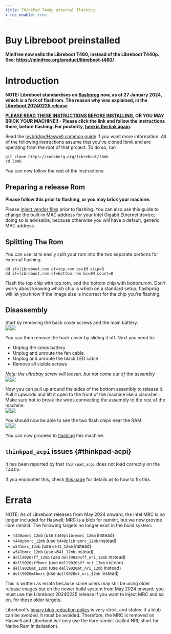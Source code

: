 ```yaml
---
title: ThinkPad T440p external flashing
x-toc-enable: true
---
```


Buy Libreboot preinstalled
==========================

**Minifree now sells the Libreboot T480, instead of the Libreboot T440p. See:
<https://minifree.org/product/libreboot-t480/>**

Introduction
============

**NOTE: Libreboot standardises on [flashprog](https://flashprog.org/wiki/Flashprog)
now, as of 27 January 2024, which is a fork of flashrom.
The reason why was explained, in
the [Libreboot 20240225 release](../../news/libreboot20240225.md#flashprog-now-used-instead-of-flashrom)**

**[PLEASE READ THESE INSTRUCTIONS BEFORE INSTALLING](ivy_has_common.md), OR
YOU MAY BRICK YOUR MACHINE!! - Please click the link and follow the instructions
there, before flashing. For posterity,
[here is the link again](ivy_has_common.md).**

Read the [Ivybridge/Haswell common guide](ivy_has_common.md) if you want more information.
All of the following instructions assume that you've cloned lbmk and are operating from the
root of that project. To do so, run

	git clone https://codeberg.org/libreboot/lbmk
	cd lbmk

You can now follow the rest of the instructions.

Preparing a release Rom
-----------------------

**Please follow this prior to flashing, or you may brick your machine.**

Please [inject vendor files](ivy_has_common.md) prior to flashing. You can also
use this guide to change the built-in MAC address for your Intel Gigabit
Ethernet device; doing so is advisable, because otherwise you will have a
default, generic MAC address.

Splitting The Rom
-----------------

You can use `dd` to easily split your rom into the two separate portions for
external flashing.

	dd if=libreboot.rom of=top.rom bs=1M skip=8
	dd if=libreboot.rom of=bottom.rom bs=1M count=8

Flash the top chip with top.rom, and tho bottom chip with bottom.rom.
Don't worry about knowing which chip is which on a standard setup; flashprog will let you know if the 
image size is incorrect for the chip you're flashing.


Disassembly
-----------

Start by removing the back cover screws and the main battery.\
<img tabindex=1 src="https://av.libreboot.org/board/t440p/t440p_back.jpg" /><span class="f"><img src="https://av.libreboot.org/board/t440p/t440p_back_orig.jpg" /></span>

You can then remove the back cover by sliding it off.
Next you need to:

+ Unplug the cmos battery
+ Unplug and unroute the fan cable
+ Unplug and unroute the black LED cable
+ Remove all visible screws

*Note: the ultrabay screw will loosen, but not come out of the assembly*\
<img tabindex=1 src="https://av.libreboot.org/board/t440p/t440p_nocover.jpg" /><span class="f"><img src="https://av.libreboot.org/board/t440p/t440p_nocover_orig.jpg" /></span>

Now you can pull up around the sides of the bottom assembly to release it.
Pull it upwards and lift it open to the front of the machine like a clamshell.
Make sure not to break the wires connecting the assembly to the rest of the machine.\
<img tabindex=1 src="https://av.libreboot.org/board/t440p/t440p_open.jpg" /><span class="f"><img src="https://av.libreboot.org/board/t440p/t440p_open_orig.jpg" /></span>

You should now be able to see the two flash chips near the RAM.\
<img tabindex=1 src="https://av.libreboot.org/board/t440p/t440p_chipLocation.jpg" /><span class="f"><img src="https://av.libreboot.org/board/t440p/t440p_chipLocation_orig.jpg" /></span>

You can now proceed to [flashing](/docs/install/spi.html) this machine.

`thinkpad_acpi` issues {#thinkpad-acpi}
---------------------------------------

It has been reported by that `thinkpad_acpi` does not load correctly on the T440p.

If you encounter this, check [this page](../../faq.md#thinkpad-acpi)
for details as to how to fix this.

Errata
======

NOTE: As of Libreboot releases from May 2024 onward, the Intel MRC is no longer
included for Haswell; MRC is a blob for raminit, but we now provide libre
raminit. The following targets no longer exist in the build system:

* `t440pmrc_12mb` (use `t440plibremrc_12mb` instead)
* `t440pbmrc_12mb` (use `t440plibremrc_12mb` instead)
* `w541mrc_12mb` (use `w541_12mb` instead)
* `w541bmrc_12mb` (use `w541_12mb` instead)
* `dell9020sff_12mb` (use `dell9020sff_nri_12mb` instead)
* `dell9020sffbmrc` (use `dell9020sff_nri_12mb` instead)
* `dell9020mt_12mb` (use `dell9020mt_nri_12mb` instead)
* `dell9020mtbmrc` (use `dell9020mt_nri_12mb` instead)

This is written as errata because some users may still be using older release
images but on the newer build system from May 2024 onward; you must use the
Libreboot 20240225 release if you want to inject MRC and so on, for these older
targets.

Libreboot's [binary blob reduction policy](../../news/policy.md) is very strict,
and states: if a blob can be avoided, it must be avoided. Therefore, the MRC
is removed on Haswell and Libreboot will only use the libre raminit (called
NRI, short for Native Ram Initialisation).
